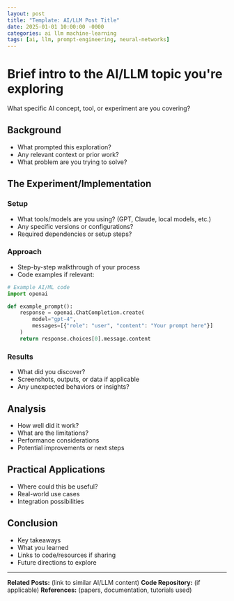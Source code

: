 ```yaml
---
layout: post
title: "Template: AI/LLM Post Title"
date: 2025-01-01 10:00:00 -0000
categories: ai llm machine-learning
tags: [ai, llm, prompt-engineering, neural-networks]
---
```


# Brief intro to the AI/LLM topic you're exploring

What specific AI concept, tool, or experiment are you covering?

## Background

- What prompted this exploration?
- Any relevant context or prior work?
- What problem are you trying to solve?

## The Experiment/Implementation

### Setup
- What tools/models are you using? (GPT, Claude, local models, etc.)
- Any specific versions or configurations?
- Required dependencies or setup steps?

### Approach
- Step-by-step walkthrough of your process
- Code examples if relevant:

```python
# Example AI/ML code
import openai

def example_prompt():
    response = openai.ChatCompletion.create(
        model="gpt-4",
        messages=[{"role": "user", "content": "Your prompt here"}]
    )
    return response.choices[0].message.content
```

### Results
- What did you discover?
- Screenshots, outputs, or data if applicable
- Any unexpected behaviors or insights?

## Analysis

- How well did it work?
- What are the limitations?
- Performance considerations
- Potential improvements or next steps

## Practical Applications

- Where could this be useful?
- Real-world use cases
- Integration possibilities

## Conclusion

- Key takeaways
- What you learned
- Links to code/resources if sharing
- Future directions to explore

---

**Related Posts:** (link to similar AI/LLM content)
**Code Repository:** (if applicable)
**References:** (papers, documentation, tutorials used)
